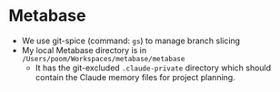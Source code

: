 # Metabase

- We use git-spice (command: `gs`) to manage branch slicing
- My local Metabase directory is in `/Users/poom/Workspaces/metabase/metabase`
  - It has the git-excluded `.claude-private` directory which should contain
    the Claude memory files for project planning.

